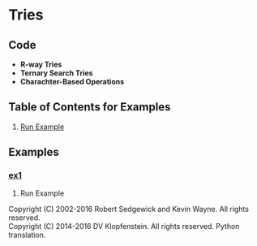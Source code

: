 # Tries

## Code
  * **R-way Tries**    
  * **Ternary Search Tries**    
  * **Charachter-Based Operations**    

## Table of Contents for Examples
  1. [Run Example](#ex1)

## Examples 
### [ex1](#table-of-contents-for-examples)
1. Run Example

Copyright (C) 2002-2016 Robert Sedgewick and Kevin Wayne.  All rights reserved.    
Copyright (C) 2014-2016 DV Klopfenstein. All rights reserved. Python translation.
